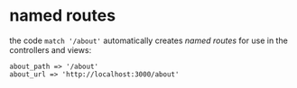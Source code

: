 # named routes

the code `match '/about'` automatically creates *named routes* for use in the controllers and views:

```
about_path => '/about'
about_url => 'http://localhost:3000/about'
```

